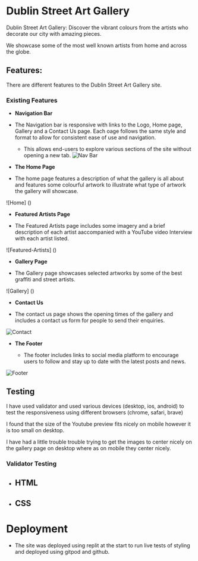 # Dublin Street Art Gallery

Dublin Street Art Gallery: 
Discover the vibrant colours from the artists who decorate our city with amazing pieces.

We showcase some of the most well known artists from home and across the globe.

## Features: 

There are different features to the Dublin Street Art Gallery site.

### Existing Features

- __Navigation Bar__

- The Navigation bar is responsive with links to the Logo, Home page, Gallery and a Contact Us page. Each oage follows the same style and format to allow for consistent ease of use and navigation. 

  - This allows end-users to explore various sections of the site without opening a new tab.
  ![Nav Bar](https://micdr93.github.io/dublinstreetartp1/assets/images/DublinStreetArtGalleryNavBar.png)

- __The Home Page__

- The home page features a description of what the gallery is all about and features some colourful artwork to illustrate what type of artwork the gallery will showcase.

![Home] ()

- __Featured Artists Page__

- The Featured Artists page includes some imagery and a brief description of each artist aaccompanied with a YouTube video Interview with each artist listed.

![Featured-Artists] ()

- __Gallery Page__

- The Gallery page showcases selected artworks by some of the best graffiti and street artists.

![Gallery] ()

- __Contact Us__

- The contact us page shows the opening times of the gallery and includes a contact us form for people to send their enquiries.

![Contact](https://micdr93.github.io/dublinstreetartp1/assets/images/DublinStreetArtGalleryContactUs.png)

- __The Footer__ 

  - The footer includes links to social media platform to encourage users to follow and stay up to date with the latest posts and news.

![Footer](https://micdr93.github.io/dublinstreetartp1/assets/images/DublinStreetArtGalleryFooter.png)

## Testing 

I have used validator and used various devices (desktop, ios, android) to test the responsiveness using different browsers (chrome, safari, brave)

I found that the size of the Youtube preview fits nicely on mobile however it is too small on desktop.

I have had a little trouble trouble trying to get the images to center nicely on the gallery page on desktop where as on mobile they center nicely.
### Validator Testing 

- HTML
  - 
- CSS
  - 

# Deployment



- The site was deployed using replit at the start to run live tests of styling and deployed using gitpod and github.

